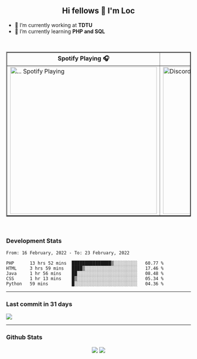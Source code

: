 <h2 align="center">Hi fellows 👋 I'm Loc</h2>

- 🔭 I’m currently working at **TDTU**
- 🌱 I’m currently learning **PHP and SQL**
<br>
<table border="2px solid white" align="center">
  <tr>
    <th>Spotify Playing 🎧</th>
    <th>How to reach me 📫</th>
  </tr>
  
  <tr>
    <td>
      <a href="https://open.spotify.com/user/jo3t0sjswxmpet9c67mq6qph3">
        <img src="https://spotify-readme-git-master-maoleng.vercel.app/api/spotify-playing" alt="... Spotify Playing" width="400" />
      </a>
    </td>
    <td>
      <a href = "https://discordapp.com/users/517725152327499806">
        <img align="" src="https://discord.c99.nl/widget/theme-4/517725152327499806.png" alt="Discord" align="right" width="400"/>
      </a>
    </td>
  </tr>
</table>

<br>

### Development Stats
<!--START_SECTION:waka-->
```text
From: 16 February, 2022 - To: 23 February, 2022

PHP      13 hrs 52 mins  ███████████████▒░░░░░░░░░   60.77 % 
HTML     3 hrs 59 mins   ████▒░░░░░░░░░░░░░░░░░░░░   17.46 % 
Java     1 hr 56 mins    ██░░░░░░░░░░░░░░░░░░░░░░░   08.48 % 
CSS      1 hr 13 mins    █▒░░░░░░░░░░░░░░░░░░░░░░░   05.34 % 
Python   59 mins         █░░░░░░░░░░░░░░░░░░░░░░░░   04.36 % 
```
<!--END_SECTION:waka-->

---
### Last commit in 31 days
<img src = "https://activity-graph.herokuapp.com/graph?username=maoleng&theme=react-dark">

---
### Github Stats
<p align = "center">
  <img src = "https://github-readme-stats.vercel.app/api?username=maoleng&theme=radical&line_height=27">
  <img src = "https://github-readme-stats.vercel.app/api/top-langs/?username=maoleng&count_private=true&theme=radical&langs_count=3">
</p>
